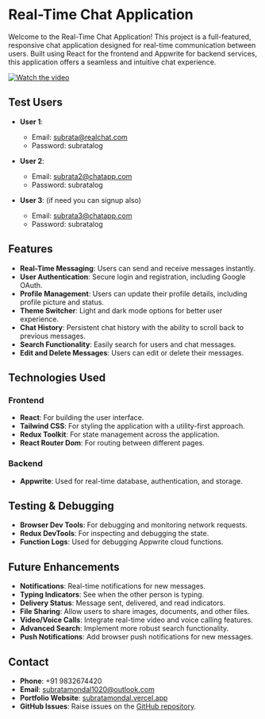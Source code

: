 # Real-Time Chat Application

Welcome to the Real-Time Chat Application! This project is a full-featured, responsive chat application designed for real-time communication between users. Built using React for the frontend and Appwrite for backend services, this application offers a seamless and intuitive chat experience.

[![Watch the video](https://img.youtube.com/vi/VIDEO_ID/maxresdefault.jpg)](https://youtu.be/VIDEO_ID)

## Test Users

- **User 1**:  
  - Email: subrata@realchat.com  
  - Password: subratalog

- **User 2**:  
  - Email: subrata2@chatapp.com  
  - Password: subratalog

- **User 3**:  (if need you can signup also)
  - Email: subrata3@chatapp.com  
  - Password: subratalog

## Features

- **Real-Time Messaging**: Users can send and receive messages instantly.
- **User Authentication**: Secure login and registration, including Google OAuth.
- **Profile Management**: Users can update their profile details, including profile picture and status.
- **Theme Switcher**: Light and dark mode options for better user experience.
- **Chat History**: Persistent chat history with the ability to scroll back to previous messages.
- **Search Functionality**: Easily search for users and chat messages.
- **Edit and Delete Messages**: Users can edit or delete their messages.

## Technologies Used

### Frontend

- **React**: For building the user interface.
- **Tailwind CSS**: For styling the application with a utility-first approach.
- **Redux Toolkit**: For state management across the application.
- **React Router Dom**: For routing between different pages.

### Backend

- **Appwrite**: Used for real-time database, authentication, and storage.

## Testing & Debugging

- **Browser Dev Tools**: For debugging and monitoring network requests.
- **Redux DevTools**: For inspecting and debugging the state.
- **Function Logs**: Used for debugging Appwrite cloud functions.

## Future Enhancements

- **Notifications**: Real-time notifications for new messages.
- **Typing Indicators**: See when the other person is typing.
- **Delivery Status**: Message sent, delivered, and read indicators.
- **File Sharing**: Allow users to share images, documents, and other files.
- **Video/Voice Calls**: Integrate real-time video and voice calling features.
- **Advanced Search**: Implement more robust search functionality.
- **Push Notifications**: Add browser push notifications for new messages.

## Contact

- **Phone**: +91 9832674420
- **Email**: subratamondal1020@outlook.com
- **Portfolio Website**: [subratamondal.vercel.app](https://subratamondal.vercel.app)
- **GitHub Issues**: Raise issues on the [GitHub repository](https://github.com/subratamondal1029/realtime-chat-app).
